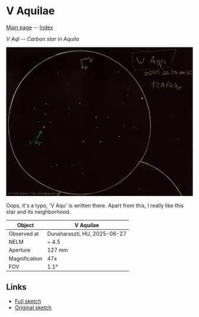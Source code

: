 # V Aquilae

[Main page](../index.md) -- [Index](../pages/obj_index.md)

_V Aql_ -- _Carbon star in Aquila_  

![V Aquilae](../img/v-aql-20250628.jpg)

Oops, it's a typo, 'V Aqu' is written there. Apart from this,
I really like this star and its neighborhood.

Object | V Aquilae
-|-
Observed at | Dunaharaszti, HU, 2025-06-27
NELM | ~ 4.5
Aperture | 127 mm
Magnification | 47x
FOV | 1.1°


## Links

- [Full sketch](../img/v-aql-wz-cas-20250628.jpg)
- [Original sketch](../scan/20250628_2.jpg)
